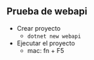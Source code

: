 ## Prueba de webapi
- Crear proyecto
  - `dotnet new webapi`
- Ejecutar el proyecto
  - mac: fn + F5
